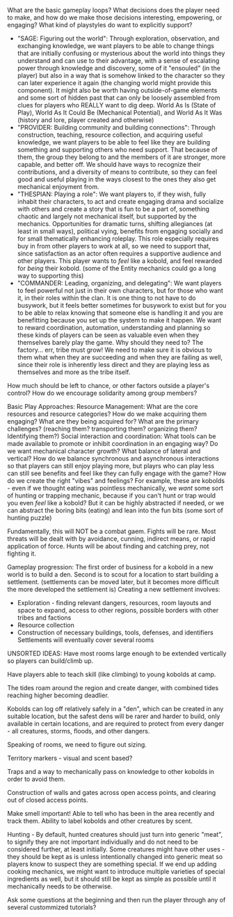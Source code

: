 What are the basic gameplay loops?
What decisions does the player need to make, and how do we make those decisions interesting, empowering, or engaging?
What kind of playstyles do want to explicitly support?
- "SAGE: Figuring out the world": Through exploration, observation, and exchanging knowledge, we want players to be able to change things that are initially confusing or mysterious about the world into things they understand and can use to their advantage, with a sense of escalating power through knowledge and discovery, some of it "ensouled" (in the player) but also in a way that is somehow linked to the character so they can later experience it again (the changing world might provide this component).
It might also be worth having outside-of-game elements and some sort of hidden past that can only be loosely assembled from clues for players who REALLY want to dig deep. World As Is (State of Play), World As It Could Be (Mechanical Potential), and World As It Was (history and lore, player created and otherwise)
- "PROVIDER: Building community and building connections": Through construction, teaching, resource collection, and acquiring useful knowledge, we want players to be able to feel like they are building something and supporting others who need support. That because of them, the group they belong to and the members of it are stronger, more capable, and better off. We should have ways to recognize their contributions, and a diversity of means to contribute, so they can feel good and useful playing in the ways closest to the ones they also get mechanical enjoyment from.
- "THESPIAN: Playing a role": We want players to, if they wish, fully inhabit their characters, to act and create engaging drama and socialize with others and create a story that is fun to be a part of, something chaotic and largely not mechanical itself, but supported by the mechanics. Opportunities for dramatic turns, shifting allegiances (at least in small ways), political vying, benefits from engaging socially and for small thematically enhancing roleplay. This role especially requires buy in from other players to work at all, so we need to support that, since satisfaction as an actor often requires a supportive audience and other players. This player wants to *feel* like a kobold, and feel rewarded for *being* their kobold. (some of the Entity mechanics could go a long way to supporting this)
- "COMMANDER: Leading, organizing, and delegating": We want players to feel powerful not just in their own characters, but for those who want it, in their roles within the clan. It is one thing to not have to do busywork, but it feels better sometimes for busywork to exist but for you to be able to relax knowing that someone else is handling it and you are benefitting because you set up the system to make it happen. We want to reward coordination, automation, understanding and planning so these kinds of players can be seen as valuable even when they themselves barely play the game. Why should they need to? The factory... err, tribe must grow! We need to make sure it is obvious to them what when they are succeeding and when they are failing as well, since their role is inherently less direct and they are playing less as themselves and more as the tribe itself.

How much should be left to chance, or other factors outside a player's control?
How do we encourage solidarity among group members?

Basic Play Approaches:
Resource Management: What are the core resources and resource categories? How do we make acquiring them engaging? What are they being acquired for? What are the primary challenges? (reaching them? transporting them? organizing them? Identifying them?)
Social interaction and coordination: What tools can be made available to promote or inhibit coordination in an engaging way?
Do we want mechanical character growth? What balance of lateral and vertical?
How do we balance synchronous and asynchronous interactions so that players can still enjoy playing more, but playrs who can play less can still see benefits and feel like they can fully engage with the game?
How do we create the right "vibes" and feelings? For example, these are kobolds - even if we thought eating was pointless mechanically, we *want* some sort of hunting or trapping mechanic, because if you can't hunt or trap would you even *feel* like a kobold? But it can be highly abstracted if needed, or we can abstract the boring bits (eating) and lean into the fun bits (some sort of hunting puzzle)

Fundamentally, this will NOT be a combat gaem. Fights will be rare. Most threats will be dealt with by avoidance, cunning, indirect means, or rapid application of force. Hunts will be about finding and catching prey, not fighting it.

Gameplay progression:
The first order of business for a kobold in a new world is to build a den.
Second is to scout for a location to start building a settlement. (settlements can be moved later, but it becomes more difficult the more developed the settlement is)
Creating a new settlement involves:
  - Exploration - finding relevant dangers, resources, room layouts and space to expand, access to other regions, possible borders with other tribes and factions
  - Resource collection
  - Construction of necessary buildings, tools, defenses, and identifiers
Settlements will eventually cover several rooms

UNSORTED IDEAS:
Have most rooms large enough to be extended vertically so players can build/climb up.

Have players able to teach skill (like climbing) to young kobolds at camp.

The tides roam around the region and create danger, with combined tides reaching higher becoming deadlier.

Kobolds can log off relatively safely in a "den", which can be created in any suitable location, but the safest dens will be rarer and harder to build, only available in certain locations, and are required to protect from every danger - all creatures, storms, floods, and other dangers.

Speaking of rooms, we need to figure out sizing. 

Territory markers - visual and scent based?

Traps and a way to mechanically pass on knowledge to other kobolds in order to avoid them.

Construction of walls and gates across open access points, and clearing out of closed access points.

Make smell important! Able to tell who has been in the area recently and track them. Ability to label kobolds and other creatures by scent.

Hunting - By default, hunted creatures should just turn into generic "meat", to signify they are not important individually and do not need to be considered further, at least initially. Some creatures might have other uses - they should be kept as is unless intentionally changed into generic meat so players know to suspect they are something special. If we end up adding cooking mechanics, we might want to introduce multiple varieties of special ingredients as well, but it should still be kept as simple as possible until it mechanically needs to be otherwise.

Ask some questions at the beginning and then run the player through any of several custommized tutorials?
